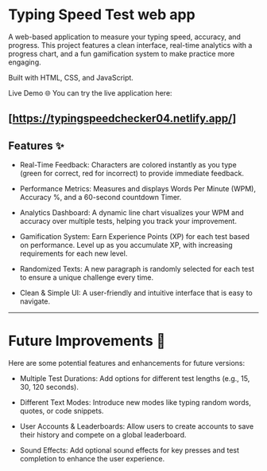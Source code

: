 # Typing Speed Test web app

A web-based application to measure your typing speed, accuracy, and progress. This project features a clean interface, real-time analytics with a progress chart, and a fun gamification system to make practice more engaging.

Built with HTML, CSS, and JavaScript.

Live Demo 🌐
You can try the live application here:

[https://typingspeedchecker04.netlify.app/]
---
## Features ✨
* Real-Time Feedback: Characters are colored instantly as you type (green for correct, red for incorrect) to provide immediate feedback.

* Performance Metrics: Measures and displays Words Per Minute (WPM), Accuracy %, and a 60-second countdown Timer.

* Analytics Dashboard: A dynamic line chart visualizes your WPM and accuracy over multiple tests, helping you track your improvement.

* Gamification System: Earn Experience Points (XP) for each test based on performance. Level up as you accumulate XP, with increasing requirements for each new level.

* Randomized Texts: A new paragraph is randomly selected for each test to ensure a unique challenge every time.

* Clean & Simple UI: A user-friendly and intuitive interface that is easy to navigate.
---
# Future Improvements 🔮
Here are some potential features and enhancements for future versions:

* Multiple Test Durations: Add options for different test lengths (e.g., 15, 30, 120 seconds).

* Different Text Modes: Introduce new modes like typing random words, quotes, or code snippets.

* User Accounts & Leaderboards: Allow users to create accounts to save their history and compete on a global leaderboard.

* Sound Effects: Add optional sound effects for key presses and test completion to enhance the user experience.
